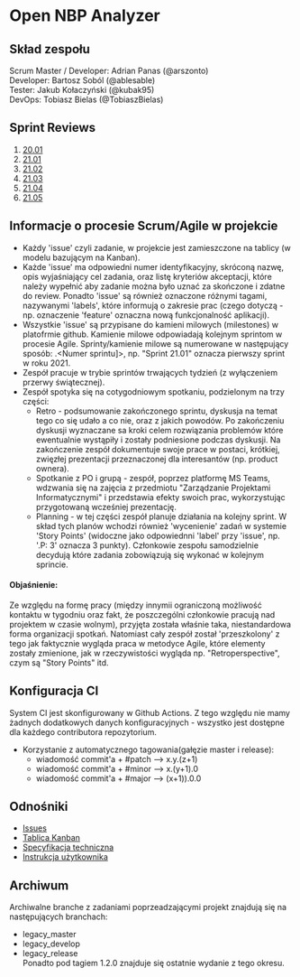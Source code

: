 # Open NBP Analyzer

## Skład zespołu
Scrum Master / Developer: Adrian Panas (@arszonto)  
Developer: Bartosz Soból (@ablesable)  
Tester: Jakub Kołaczyński (@kubak95)  
DevOps: Tobiasz Bielas (@TobiaszBielas)  

## Sprint Reviews
1. [20.01](https://github.com/IIS-ZPI/ZPI2020_zaoczni_Grupa_1/files/5791686/Sprint.20.01.Review.pdf)  
2. [21.01](https://github.com/IIS-ZPI/ZPI2020_zaoczni_Grupa_1/files/5792847/Sprint.21.01.Review.pdf)  
3. [21.02](https://github.com/IIS-ZPI/ZPI2020_zaoczni_Grupa_1/files/5862898/Sprint.21.02.Review.pdf)  
4. [21.03](https://github.com/IIS-ZPI/ZPI2020_zaoczni_Grupa_1/files/5862923/Sprint.21.03.Review.pdf)  
5. [21.04](https://github.com/IIS-ZPI/ZPI2020_zaoczni_Grupa_1/files/5899952/Sprint.21.04.Review.pdf)
6. [21.05](https://github.com/IIS-ZPI/ZPI2020_zaoczni_Grupa_1/files/5939766/Sprint.21.05.Review.pdf)

## Informacje o procesie Scrum/Agile w projekcie  
* Każdy 'issue' czyli zadanie, w projekcie jest zamieszczone na tablicy (w modelu bazującym na Kanban).  
* Każde 'issue' ma odpowiedni numer identyfikacyjny, skróconą nazwę, opis wyjaśniający cel zadania, oraz listę kryteriów akceptacji, które należy wypełnić aby zadanie można było uznać za skończone i zdatne do review. Ponadto 'issue' są również oznaczone różnymi tagami, nazywanymi 'labels', które informują o zakresie prac (czego dotyczą - np. oznaczenie 'feature' oznaczna nową funkcjonalność aplikacji).  
* Wszystkie 'issue' są przypisane do kamieni milowych (milestones) w platofrmie github. Kamienie milowe odpowiadają kolejnym sprintom w procesie Agile. Sprinty/kamienie milowe są numerowane w następujący sposób: <Rok>.<Numer sprintu]>, np. "Sprint 21.01" oznacza pierwszy sprint w roku 2021.  
* Zespół pracuje w trybie sprintów trwających tydzień (z wyłączeniem przerwy świątecznej).  
* Zespół spotyka się na cotygodniowym spotkaniu, podzielonym na trzy części:  
  * Retro - podsumowanie zakończonego sprintu, dyskusja na temat tego co się udało a co nie, oraz z jakich powodów. Po zakończeniu dyskusji wyznaczane sa kroki celem rozwiązania problemów które ewentualnie wystąpiły i zostały podniesione podczas dyskusji. Na zakończenie zespół dokumentuje swoje prace w postaci, krótkiej, zwięzłej prezentacji przeznaczonej dla interesantów (np. product ownera).  
  * Spotkanie z PO i grupą - zespół, poprzez platformę MS Teams, wdzwania się na zajęcia z przedmiotu "Zarządzanie Projektami Informatycznymi" i przedstawia efekty swoich prac, wykorzystując przygotowaną wcześniej prezentację.  
  * Planning - w tej części zespół planuje działania na kolejny sprint. W skład tych planów wchodzi również 'wycenienie' zadań w systemie 'Story Points' (widoczne jako odpowiednni 'label' przy 'issue', np. '.P: 3' oznacza 3 punkty). Członkowie zespołu samodzielnie decydują które zadania zobowiązują się wykonać w kolejnym sprincie.  

#### Objaśnienie: 
Ze względu na formę pracy (między innymii ograniczoną możliwość kontaktu w tygodniu oraz fakt, że poszczególni członkowie pracują nad projektem w czasie wolnym), przyjęta została właśnie taka, niestandardowa forma organizacji spotkań. Natomiast cały zespół został 'przeszkolony' z tego jak faktycznie wygląda praca w metodyce Agile, które elementy zostały zmienione, jak w rzeczywistości wygląda np. "Retroperspective", czym są "Story Points" itd.  

## Konfiguracja CI  
System CI jest skonfigurowany w Github Actions. Z tego względu nie mamy żadnych dodatkowych danych konfiguracyjnych - wszystko jest dostępne dla każdego contributora repozytorium. 
* Korzystanie z automatycznego tagowania(gałęzie master i release):
  * wiadomość commit'a + #patch --> x.y.(z+1)
  * wiadomość commit'a + #minor --> x.(y+1).0
  * wiadomość commit'a + #major --> (x+1)).0.0

## Odnośniki
- [Issues](https://github.com/IIS-Mobile/PG2D_zima_2020_21_niestacjonarne_gr_1)  
- [Tablica Kanban](https://github.com/IIS-ZPI/ZPI2020_zaoczni_Grupa_1/projects/1)  
- [Specyfikacja techniczna](doc/specyfikacja_architektury.adoc)  
- [Instrukcja użytkownika](doc/instrukcja_uzytkownika.md)  

## Archiwum
Archiwalne branche z zadaniami poprzeadzającymi projekt znajdują się na następujących branchach:  
- legacy_master  
- legacy_develop  
- legacy_release  
Ponadto pod tagiem 1.2.0 znajduje się ostatnie wydanie z tego okresu.
